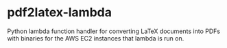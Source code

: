 # pdf2latex-lambda
Python lambda function handler for converting LaTeX documents into PDFs with binaries for the AWS EC2 instances that lambda is run on.
